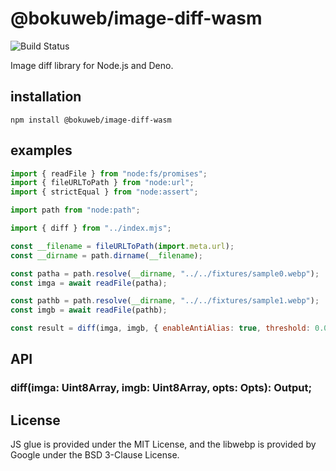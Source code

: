 # @bokuweb/image-diff-wasm

<img src="https://github.com/bokuweb/image-diff-rs/workflows/Continuous%20Integration/badge.svg" alt="Build Status" />

Image diff library for Node.js and Deno.

## installation

```
npm install @bokuweb/image-diff-wasm
```

## examples

```js
import { readFile } from "node:fs/promises";
import { fileURLToPath } from "node:url";
import { strictEqual } from "node:assert";

import path from "node:path";

import { diff } from "../index.mjs";

const __filename = fileURLToPath(import.meta.url);
const __dirname = path.dirname(__filename);

const patha = path.resolve(__dirname, "../../fixtures/sample0.webp");
const imga = await readFile(patha);

const pathb = path.resolve(__dirname, "../../fixtures/sample1.webp");
const imgb = await readFile(pathb);

const result = diff(imga, imgb, { enableAntiAlias: true, threshold: 0.01 });
```

## API

### diff(imga: Uint8Array, imgb: Uint8Array, opts: Opts): Output;

## License

JS glue is provided under the MIT License, and the libwebp is provided by Google under the BSD 3-Clause License.
